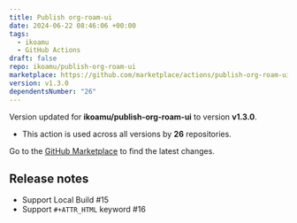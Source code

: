 ```yaml
---
title: Publish org-roam-ui
date: 2024-06-22 08:46:06 +00:00
tags:
  - ikoamu
  - GitHub Actions
draft: false
repo: ikoamu/publish-org-roam-ui
marketplace: https://github.com/marketplace/actions/publish-org-roam-ui
version: v1.3.0
dependentsNumber: "26"
---
```



Version updated for **ikoamu/publish-org-roam-ui** to version **v1.3.0**.
- This action is used across all versions by **26** repositories.

Go to the [GitHub Marketplace](https://github.com/marketplace/actions/publish-org-roam-ui) to find the latest changes.

## Release notes

- Support Local Build #15 
- Support `#+ATTR_HTML` keyword #16 
